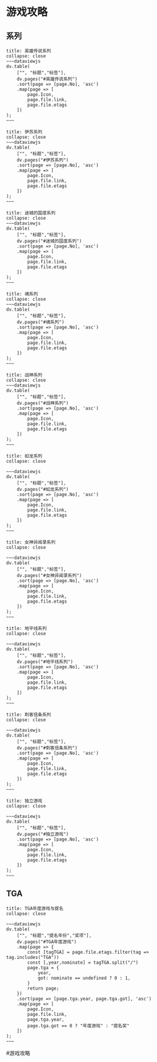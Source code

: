# 游戏攻略

## 系列
```ad-quote
title: 英雄传说系列
collapse: close
~~~dataviewjs
dv.table(
	["", "标题","标签"],
	dv.pages("#英雄传说系列")
	.sort(page => [page.No], 'asc')
	.map(page => [
		page.Icon,
		page.file.link,
		page.file.etags
	])
);
~~~
```

```ad-quote
title: 伊苏系列
collapse: close
~~~dataviewjs
dv.table(
	["", "标题","标签"],
	dv.pages("#伊苏系列")
	.sort(page => [page.No], 'asc')
	.map(page => [
		page.Icon,
		page.file.link,
		page.file.etags
	])
);
~~~
```

```ad-quote
title: 迷城的国度系列
collapse: close
~~~dataviewjs
dv.table(
	["", "标题","标签"],
	dv.pages("#迷城的国度系列")
	.sort(page => [page.No], 'asc')
	.map(page => [
		page.Icon,
		page.file.link,
		page.file.etags
	])
);
~~~
```

```ad-quote
title: 魂系列
collapse: close
~~~dataviewjs
dv.table(
	["", "标题","标签"],
	dv.pages("#魂系列")
	.sort(page => [page.No], 'asc')
	.map(page => [
		page.Icon,
		page.file.link,
		page.file.etags
	])
);
~~~
```

```ad-quote
title: 战神系列
collapse: close
~~~dataviewjs
dv.table(
	["", "标题","标签"],
	dv.pages("#战神系列")
	.sort(page => [page.No], 'asc')
	.map(page => [
		page.Icon,
		page.file.link,
		page.file.etags
	])
);
~~~
```

```ad-quote
title: 如龙系列
collapse: close

~~~dataviewjs
dv.table(
	["", "标题","标签"],
	dv.pages("#如龙系列")
	.sort(page => [page.No], 'asc')
	.map(page => [
		page.Icon,
		page.file.link,
		page.file.etags
	])
);
~~~
```

```ad-quote
title: 女神异闻录系列
collapse: close

~~~dataviewjs
dv.table(
	["", "标题","标签"],
	dv.pages("#女神异闻录系列")
	.sort(page => [page.No], 'asc')
	.map(page => [
		page.Icon,
		page.file.link,
		page.file.etags
	])
);
~~~

```

```ad-quote
title: 地平线系列
collapse: close

~~~dataviewjs
dv.table(
	["", "标题","标签"],
	dv.pages("#地平线系列")
	.sort(page => [page.No], 'asc')
	.map(page => [
		page.Icon,
		page.file.link,
		page.file.etags
	])
);
~~~
```

```ad-quote
title: 刺客信条系列
collapse: close

~~~dataviewjs
dv.table(
	["", "标题","标签"],
	dv.pages("#刺客信条系列")
	.sort(page => [page.No], 'asc')
	.map(page => [
		page.Icon,
		page.file.link,
		page.file.etags
	])
);
~~~
```

```ad-quote
title: 独立游戏
collapse: close

~~~dataviewjs
dv.table(
	["", "标题","标签"],
	dv.pages("#独立游戏")
	.sort(page => [page.No], 'asc')
	.map(page => [
		page.Icon,
		page.file.link,
		page.file.etags
	])
);
~~~
```

## TGA
```ad-quote
title: TGA年度游戏与提名
collapse: close

~~~dataviewjs
dv.table(
	["", "标题","提名年份","奖项"],
	dv.pages("#TGA年度游戏")
	.map(page => {
		const [tagTGA] = page.file.etags.filter(tag => tag.includes("TGA"))
		const [,year,nominate] = tagTGA.split("/")
		page.tga = {
			year,
			got: nominate == undefined ? 0 : 1,
		}
		return page;
	})
	.sort(page => [page.tga.year, page.tga.got], 'asc')
	.map(page => [
		page.Icon,
		page.file.link,
		page.tga.year,
		page.tga.got == 0 ? "年度游戏" : "提名奖"
	])
);
~~~
```

#游戏攻略 